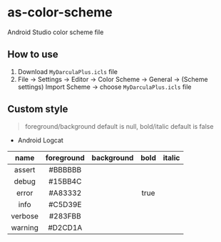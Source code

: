 # as-color-scheme
Android Studio color scheme file  

## How to use
1. Download `MyDarculaPlus.icls` file  
2. File -> Settings -> Editor -> Color Scheme -> General -> (Scheme settings) Import Scheme -> choose `MyDarculaPlus.icls` file

## Custom style
> foreground/background default is null, bold/italic default is false  
* Android Logcat

|name|foreground|background|bold|italic|  
|:-:|:-:|:-:|:-:|:-:|
|assert|#BBBBBB||||
|debug|#15BB4C||||
|error|#A83332||true||
|info|#C5D39E||||
|verbose|#283FBB||||
|warning|#D2CD1A||||




